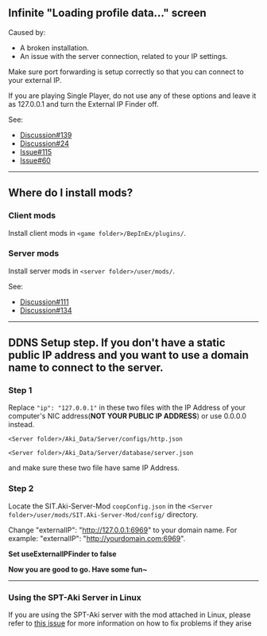## Infinite "Loading profile data..." screen

Caused by: 
- A broken installation.
- An issue with the server connection, related to your IP settings.

Make sure port forwarding is setup correctly so that you can connect to your external IP.

If you are playing Single Player, do not use any of these options and leave it as 127.0.0.1 and turn the External IP Finder off.

See: 
- [Discussion#139](https://github.com/paulov-t/SIT.Core/discussions/139)
- [Discussion#24](https://github.com/paulov-t/SIT.Core/discussions/24)
- [Issue#115](https://github.com/paulov-t/SIT.Core/issues/115)
- [Issue#60](https://github.com/paulov-t/SIT.Core/issues/60#issuecomment-1560461446)

---

## Where do I install mods?

### Client mods
Install client mods in `<game folder>/BepInEx/plugins/`.

### Server mods
Install server mods in `<server folder>/user/mods/`.

See:
- [Discussion#111](https://github.com/paulov-t/SIT.Core/discussions/111)
- [Discussion#134](https://github.com/paulov-t/SIT.Core/discussions/134)

---

## DDNS Setup step. If you don't have a static public IP address and you want to use a domain name to connect to the server.

### Step 1
Replace `"ip": "127.0.0.1"` in these two files with the IP Address of your computer's NIC address(__NOT YOUR PUBLIC IP ADDRESS__) 
or use 0.0.0.0 instead.

`<Server folder>/Aki_Data/Server/configs/http.json`

`<Server folder>/Aki_Data/Server/database/server.json`

and make sure these two file have same IP Address.

### Step 2
Locate the SIT.Aki-Server-Mod `coopConfig.json` in the `<Server folder>/user/mods/SIT.Aki-Server-Mod/config/` directory.

Change "externalIP": "http://127.0.0.1:6969" to your domain name. For example: "externalIP": "http://yourdomain.com:6969".

__Set useExternalIPFinder to false__

__Now you are good to go. Have some fun~__

---

### Using the SPT-Aki Server in Linux

If you are using the SPT-Aki server with the mod attached in Linux, please refer to [this issue](https://github.com/paulov-t/SIT.Core/issues/132) for more information on how to fix problems if they arise
